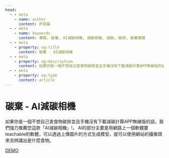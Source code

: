 ```yaml
---
head:
  - - meta
    - name: author
      content: 許恩綸
  - - meta
    - name: keywords
      content: 專題, 碳棄, AI減碳相機, 減碳相機, 減碳, 碳排, 碳棄專題
  - - meta
    - property: og:title
      content: 碳棄 - AI減碳相機
  - - meta
    - property: og:description
      content: 如果你是一個不想自己查食物碳排並且手機沒有下載減碳計算APP無線版的話，我們強力推薦您這款「AI減碳相機」!， AI的部分主要是用網路上一個軟體要teachable的軟體，可以透過上傳圖片的方式生成模型，就可以使用網站的攝像頭 來去辨識出是什麼食物。
  - - meta
    - property: og:type
      content: article
---
```


# 碳棄 - AI減碳相機

如果你是一個不想自己查食物碳排並且手機沒有下載減碳計算APP無線版的話，我們強力推薦您這款「AI減碳相機」!， AI的部分主要是用網路上一個軟體要teachable的軟體，可以透過上傳圖片的方式生成模型，就可以使用網站的攝像頭 來去辨識出是什麼食物。

[DEMO](https://lucashsu95.github.io/url/%E6%B8%9B%E7%A2%B3%E7%9B%B8%E6%A9%9F/%E6%B8%9B%E7%A2%B3%E7%9B%B8%E6%A9%9F.html)